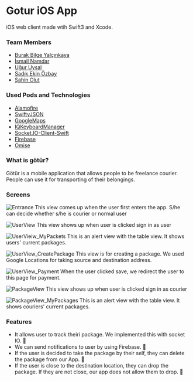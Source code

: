 # Gotur iOS App

iOS web client made wtih Swift3 and Xcode.

### Team Members
* [Burak Bilge Yalçınkaya](https://github.com/bbyalcinkaya)
* [İsmail Namdar](https://github.com/ismailnamdar)
* [Uğur Uysal](https://github.com/uguruysal0)
* [Sadık Ekin Özbay](https://github.com/sadikekin)
* [Şahin Olut](https://github.com/norveclibalikci)

### Used Pods and Technologies
* [Alamofire](https://github.com/Alamofire/Alamofire)
* [SwiftyJSON](https://github.com/SwiftyJSON/SwiftyJSON)
* [GoogleMaps](https://developers.google.com/maps/documentation/ios-sdk/)
* [IQKeyboardManager](https://github.com/hackiftekhar/IQKeyboardManager)
* [Socket.IO-Client-Swift](https://github.com/socketio/socket.io-client-swift)
* [Firebase](https://firebase.google.com)
* [Omise](https://github.com/omise/omise-ios)

### What is götür?
Götür is a mobile application that allows people to be freelance courier. People can use it for transporting of their belongings.

### Screens
![Entrance](/Images/Entrance.png)
This view comes up when the user first enters the app. S/he can decide whether s/he is courier or normal user

![UserView](/Images/UserView.png)
This view shows up when user is clicked sign in as user

![UserVieiw_MyPackets](/Images/UserVieiw_MyPackets.png)
This is an alert view with the table view. It shows users' current packages.

![UserView_CreatePackage](/Images/UserView_CreatePackage.png)
This view is for creating a package. We used Google Locations for taking source and destination address.

![UserView_Payment](/Images/UserView_Payment.png)
When the user clicked save, we redirect the user to this page for payment.

![PackageView](/Images/PackageView.png)
This view shows up when user is clicked sign in as courier

![PackageView_MyPackages](/Images/PackageView_MyPackages.png)
This is an alert view with the table view. It shows couriers' current packages.

### Features
* It allows user to track theiri package. We implemented this with socket IO. 🛵
* We can send notifications to user by using Firebase. 🎯
* If the user is decided to take the package by their self, they can delete the package from our App. 🤗
* If the user is close to the destination location, they can drop the package. If they are not close, our app does not allow them to drop. 👊
